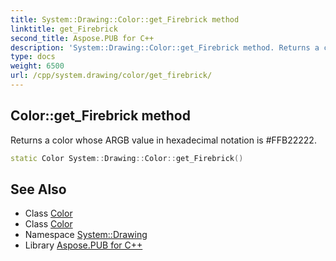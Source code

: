 ```yaml
---
title: System::Drawing::Color::get_Firebrick method
linktitle: get_Firebrick
second_title: Aspose.PUB for C++
description: 'System::Drawing::Color::get_Firebrick method. Returns a color whose ARGB value in hexadecimal notation is #FFB22222 in C++.'
type: docs
weight: 6500
url: /cpp/system.drawing/color/get_firebrick/
---
```

## Color::get_Firebrick method


Returns a color whose ARGB value in hexadecimal notation is #FFB22222.

```cpp
static Color System::Drawing::Color::get_Firebrick()
```

## See Also

* Class [Color](../)
* Class [Color](../)
* Namespace [System::Drawing](../../)
* Library [Aspose.PUB for C++](../../../)
